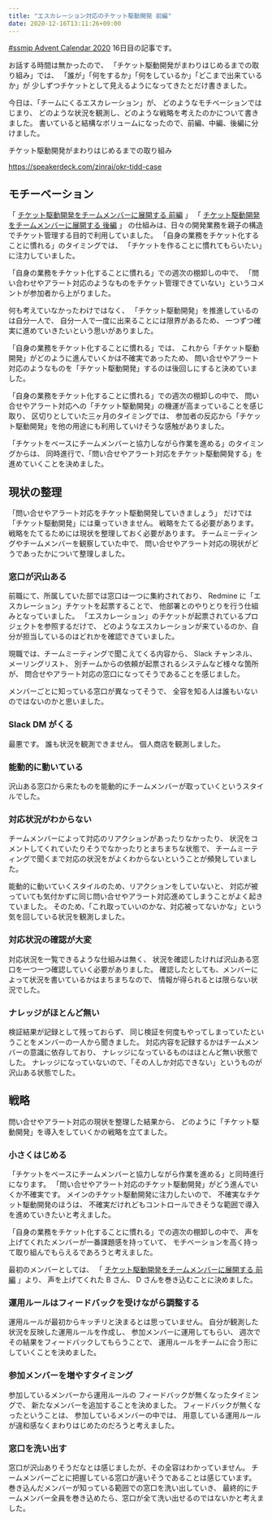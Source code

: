 ```yaml
---
title: "エスカレーション対応のチケット駆動開発 前編"
date: 2020-12-16T13:11:26+09:00
---
```


[#ssmjp Advent Calendar 2020](https://adventar.org/calendars/5210) 16日目の記事です。

お話する時間は無かったので、
「チケット駆動開発がまわりはじめるまでの取り組み」では、
「誰が」「何をするか」「何をしているか」「どこまで出来ているか」が
少しずつチケットとして見えるようになってきたとだけ書きました。

今日は、「チームにくるエスカレーション」が、
どのようなモチベーションではじまり、
どのような状況を観測し、どのような戦略を考えたのかについて書きました。
書いていると結構なボリュームになったので、前編、中編、後編に分けました。

チケット駆動開発がまわりはじめるまでの取り組み

https://speakerdeck.com/zinrai/okr-tidd-case

## モチーベーション

「 [チケット駆動開発をチームメンバーに展開する 前編](/okr-tidd-case/introduce-tidd-team-part1) 」
「 [チケット駆動開発をチームメンバーに展開する 後編](/okr-tidd-case/introduce-tidd-team-part2) 」
の仕組みは、日々の開発業務を親子の構造でチケット管理する目的で利用していました。
「自身の業務をチケット化することに慣れる」のタイミングでは、
「チケットを作ることに慣れてもらいたい」に注力していました。

「自身の業務をチケット化することに慣れる」での週次の棚卸しの中で、
「問い合わせやアラート対応のようなものをチケット管理できていない」というコメントが参加者から上がりました。

何も考えていなかったわけではなく、
「チケット駆動開発」を推進しているのは自分一人で、
自分一人で一度に出来ることには限界があるため、
一つずつ確実に進めていきたいという思いがありました。

「自身の業務をチケット化することに慣れる」では、
これから「チケット駆動開発」がどのように進んでいくかは不確実であったため、
問い合せやアラート対応のようなものを「チケット駆動開発」するのは後回しにすると決めていました。

「自身の業務をチケット化することに慣れる」での週次の棚卸しの中で、
問い合せやアラート対応への「チケット駆動開発」の機運が高まっていることを感じ取り、
区切りとしていた三ヶ月のタイミングでは、
参加者の反応から「チケット駆動開発」を他の用途にも利用していけそうな感触がありました。

「チケットをベースにチームメンバーと協力しながら作業を進める」のタイミングからは、
同時進行で、「問い合せやアラート対応をチケット駆動開発する」を進めていくことを決めました。

## 現状の整理

「問い合せやアラート対応をチケット駆動開発していきましょう」
だけでは「チケット駆動開発」には乗っていきません。
戦略をたてる必要があります。
戦略をたてるためには現状を整理しておく必要があります。
チームミーティングやチームメンバーを観察していた中で、
問い合せやアラート対応の現状がどうであったかについて整理しました。

### 窓口が沢山ある

前職にて、所属していた部では窓口は一つに集約されており、
Redmine に「エスカレーション」チケットを起票することで、
他部署とのやりとりを行う仕組みとなっていました。
「エスカレーション」のチケットが起票されているプロジェクトを参照するだけで、
どのようなエスカレーションが来ているのか、自分が担当しているのはどれかを確認できていました。

現職では、チームミーティングで聞こえてくる内容から、
Slack チャンネル、 メーリングリスト、
別チームからの依頼が起票されるシステムなど様々な箇所が、
問合せやアラート対応の窓口になってそうであることを感じました。

メンバーごとに知っている窓口が異なってそうで、
全容を知る人は誰もいないのではないのかと思いました。

### Slack DM がくる

最悪です。
誰も状況を観測できません。
個人商店を観測しました。

### 能動的に動いている

沢山ある窓口から来たものを能動的にチームメンバーが取っていくというスタイルでした。

### 対応状況がわからない

チームメンバーによって対応のリアクションがあったりなかったり、
状況をコメントしてくれていたりそうでなかったりとまちまちな状態で、
チームミーティングで聞くまで対応の状況をがよくわからないということが頻発していました。

能動的に動いていくスタイルのため、リアクションをしていないと、
対応が被っていても気付かずに同じ問い合せやアラート対応進めてしまうことがよく起きていました。
そのため、「これ取っていいのかな、対応被ってないかな」という気を回している状況を観測しました。

### 対応状況の確認が大変

対応状況を一覧できるような仕組みは無く、
状況を確認したければ沢山ある窓口を一つ一つ確認していく必要がありました。
確認したとしても、メンバーによって状況を書いているかはまちまちなので、
情報が得られるとは限らない状況でした。

### ナレッジがほとんど無い

検証結果が記録として残っておらず、
同じ検証を何度もやってしまっていたということをメンバーの一人から聞きました。
対応内容を記録するかはチームメンバーの意識に依存しており、
ナレッジになっているものはほとんど無い状態でした。
ナレッジになっていないので、「その人しか対応できない」というものが沢山ある状態でした。

## 戦略

問い合せやアラート対応の現状を整理した結果から、
どのように「チケット駆動開発」を導入をしていくかの戦略を立てました。

### 小さくはじめる

「チケットをベースにチームメンバーと協力しながら作業を進める」と同時進行になります。
「問い合せやアラート対応のチケット駆動開発」がどう進んでいくか不確実です。
メインのチケット駆動開発に注力したいので、
不確実なチケット駆動開発のほうは、
不確実だけれどもコントロールできそうな範囲で導入を進めていきたいと考えました。

「自身の業務をチケット化することに慣れる」での週次の棚卸しの中で、
声を上げてくれたメンバーが一番課題感を持っていて、
モチベーションを高く持って取り組んでもらえるであろうと考えました。

最初のメンバーとしては、
「 [チケット駆動開発をチームメンバーに展開する 前編](/okr-tidd-case/introduce-tidd-team-part1) 」より、
声を上げてくれた B さん、 D さんを巻き込むことに決めました。

### 運用ルールはフィードバックを受けながら調整する

運用ルールが最初からキッチリと決まるとは思っていません。
自分が観測した状況を反映した運用ルールを作成し、
参加メンバーに運用してもらい、
週次でその結果をフィードバックしてもらうことで、
運用ルールをチームに合う形にしていくことを決めました。

### 参加メンバーを増やすタイミング

参加しているメンバーから運用ルールの
フィードバックが無くなったタイミングで、
新たなメンバーを追加することを決めました。
フィードバックが無くなったということは、
参加しているメンバーの中では、
用意している運用ルールが違和感なくまわりはじめたのだろうと考えました。

### 窓口を洗い出す

窓口が沢山ありそうだなとは感じましたが、その全容はわかっていません。
チームメンバーごとに把握している窓口が違いそうであることは感じています。
巻き込んだメンバーが知っている範囲での窓口を洗い出していき、
最終的にチームメンバー全員を巻き込めたら、窓口が全て洗い出せるのではないかと考えました。
